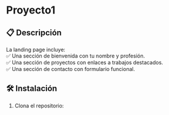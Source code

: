# Proyecto1

## 📋 Descripción  
La landing page incluye:  
✅ Una sección de bienvenida con tu nombre y profesión.  
✅ Una sección de proyectos con enlaces a trabajos destacados.  
✅ Una sección de contacto con formulario funcional.  

## 🛠️ Instalación  
1. Clona el repositorio:  
```bash

